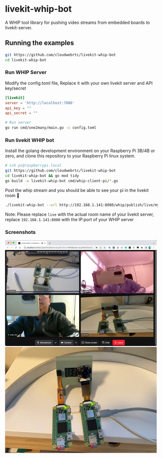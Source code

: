 # livekit-whip-bot

A WHIP tool library for pushing video streams from embedded boards to livekit-server.

## Running the examples

```bash
git https://github.com/cloudwebrtc/livekit-whip-bot
cd livekit-whip-bot
```

### Run WHIP Server

Modify the config.toml file,
Replace it with your own livekit server and API key/secret

```toml
[livekit]
server = 'http://localhost:7880'
api_key = ""
api_secret = ""
```

```bash
# Run server
go run cmd/one2many/main.go -c config.toml
```

### Run livekit WHIP bot

Install the golang development environment on your Raspberry Pi 3B/4B or zero, and clone this repository to your Raspberry Pi linux system.

```bash
# ssh pi@raspberrypi.local
git https://github.com/cloudwebrtc/livekit-whip-bot
cd livekit-whip-bot && go mod tidy
go build -o livekit-whip-bot cmd/whip-client-pi/*.go
```

Post the whip stream and you should be able to see your pi in the livekit room 📸️

```bash
./livekit-whip-bot --url http://192.168.1.141:8080/whip/publish/live/my-pi-cam
```

Note: Please replace `live` with the actual room name of your livekit server, replace `192.168.1.141:8080` with the IP:port of your WHIP server


### Screenshots

<img width="500" height="348" src="https://raw.githubusercontent.com/cloudwebrtc/livekit-whip-bot/main/screenshots/livekit-whp-bot.jpg"/>
<img width="500" height="348" src="https://raw.githubusercontent.com/cloudwebrtc/livekit-whip-bot/main/screenshots/pi-zero-2w.jpg"/>
